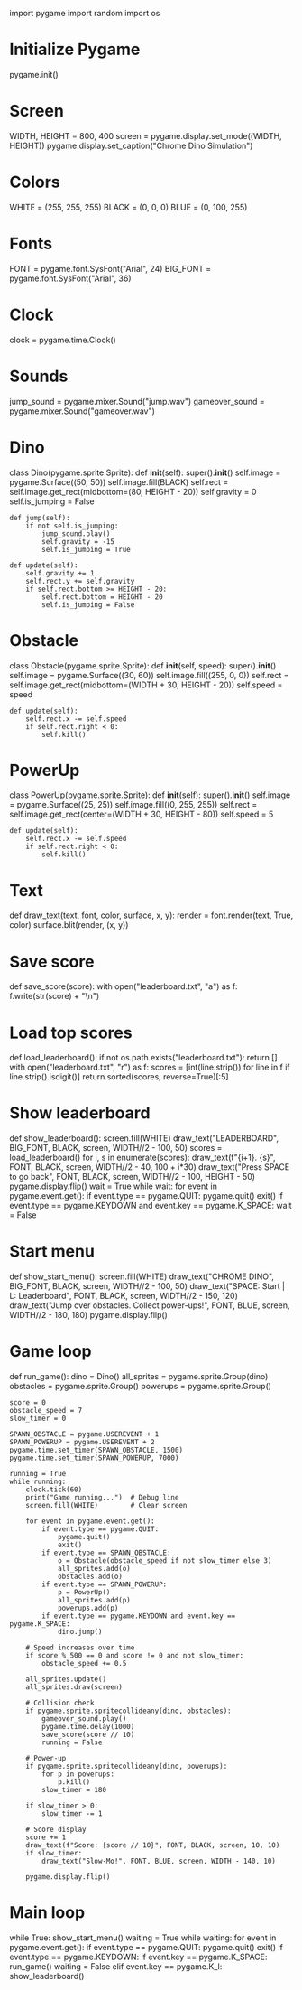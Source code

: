 import pygame
import random
import os

# Initialize Pygame
pygame.init()

# Screen
WIDTH, HEIGHT = 800, 400
screen = pygame.display.set_mode((WIDTH, HEIGHT))
pygame.display.set_caption("Chrome Dino Simulation")

# Colors
WHITE = (255, 255, 255)
BLACK = (0, 0, 0)
BLUE = (0, 100, 255)

# Fonts
FONT = pygame.font.SysFont("Arial", 24)
BIG_FONT = pygame.font.SysFont("Arial", 36)

# Clock
clock = pygame.time.Clock()

# Sounds
jump_sound = pygame.mixer.Sound("jump.wav")
gameover_sound = pygame.mixer.Sound("gameover.wav")

# Dino
class Dino(pygame.sprite.Sprite):
    def __init__(self):
        super().__init__()
        self.image = pygame.Surface((50, 50))
        self.image.fill(BLACK)
        self.rect = self.image.get_rect(midbottom=(80, HEIGHT - 20))
        self.gravity = 0
        self.is_jumping = False

    def jump(self):
        if not self.is_jumping:
            jump_sound.play()
            self.gravity = -15
            self.is_jumping = True

    def update(self):
        self.gravity += 1
        self.rect.y += self.gravity
        if self.rect.bottom >= HEIGHT - 20:
            self.rect.bottom = HEIGHT - 20
            self.is_jumping = False

# Obstacle
class Obstacle(pygame.sprite.Sprite):
    def __init__(self, speed):
        super().__init__()
        self.image = pygame.Surface((30, 60))
        self.image.fill((255, 0, 0))
        self.rect = self.image.get_rect(midbottom=(WIDTH + 30, HEIGHT - 20))
        self.speed = speed

    def update(self):
        self.rect.x -= self.speed
        if self.rect.right < 0:
            self.kill()

# PowerUp
class PowerUp(pygame.sprite.Sprite):
    def __init__(self):
        super().__init__()
        self.image = pygame.Surface((25, 25))
        self.image.fill((0, 255, 255))
        self.rect = self.image.get_rect(center=(WIDTH + 30, HEIGHT - 80))
        self.speed = 5

    def update(self):
        self.rect.x -= self.speed
        if self.rect.right < 0:
            self.kill()

# Text
def draw_text(text, font, color, surface, x, y):
    render = font.render(text, True, color)
    surface.blit(render, (x, y))

# Save score
def save_score(score):
    with open("leaderboard.txt", "a") as f:
        f.write(str(score) + "\n")

# Load top scores
def load_leaderboard():
    if not os.path.exists("leaderboard.txt"):
        return []
    with open("leaderboard.txt", "r") as f:
        scores = [int(line.strip()) for line in f if line.strip().isdigit()]
    return sorted(scores, reverse=True)[:5]

# Show leaderboard
def show_leaderboard():
    screen.fill(WHITE)
    draw_text("LEADERBOARD", BIG_FONT, BLACK, screen, WIDTH//2 - 100, 50)
    scores = load_leaderboard()
    for i, s in enumerate(scores):
        draw_text(f"{i+1}. {s}", FONT, BLACK, screen, WIDTH//2 - 40, 100 + i*30)
    draw_text("Press SPACE to go back", FONT, BLACK, screen, WIDTH//2 - 100, HEIGHT - 50)
    pygame.display.flip()
    wait = True
    while wait:
        for event in pygame.event.get():
            if event.type == pygame.QUIT:
                pygame.quit()
                exit()
            if event.type == pygame.KEYDOWN and event.key == pygame.K_SPACE:
                wait = False

# Start menu
def show_start_menu():
    screen.fill(WHITE)
    draw_text("CHROME DINO", BIG_FONT, BLACK, screen, WIDTH//2 - 100, 50)
    draw_text("SPACE: Start  |  L: Leaderboard", FONT, BLACK, screen, WIDTH//2 - 150, 120)
    draw_text("Jump over obstacles. Collect power-ups!", FONT, BLUE, screen, WIDTH//2 - 180, 180)
    pygame.display.flip()

# Game loop
def run_game():
    dino = Dino()
    all_sprites = pygame.sprite.Group(dino)
    obstacles = pygame.sprite.Group()
    powerups = pygame.sprite.Group()

    score = 0
    obstacle_speed = 7
    slow_timer = 0

    SPAWN_OBSTACLE = pygame.USEREVENT + 1
    SPAWN_POWERUP = pygame.USEREVENT + 2
    pygame.time.set_timer(SPAWN_OBSTACLE, 1500)
    pygame.time.set_timer(SPAWN_POWERUP, 7000)

    running = True
    while running:
        clock.tick(60)
        print("Game running...")  # Debug line
        screen.fill(WHITE)        # Clear screen

        for event in pygame.event.get():
            if event.type == pygame.QUIT:
                pygame.quit()
                exit()
            if event.type == SPAWN_OBSTACLE:
                o = Obstacle(obstacle_speed if not slow_timer else 3)
                all_sprites.add(o)
                obstacles.add(o)
            if event.type == SPAWN_POWERUP:
                p = PowerUp()
                all_sprites.add(p)
                powerups.add(p)
            if event.type == pygame.KEYDOWN and event.key == pygame.K_SPACE:
                dino.jump()

        # Speed increases over time
        if score % 500 == 0 and score != 0 and not slow_timer:
            obstacle_speed += 0.5

        all_sprites.update()
        all_sprites.draw(screen)

        # Collision check
        if pygame.sprite.spritecollideany(dino, obstacles):
            gameover_sound.play()
            pygame.time.delay(1000)
            save_score(score // 10)
            running = False

        # Power-up
        if pygame.sprite.spritecollideany(dino, powerups):
            for p in powerups:
                p.kill()
            slow_timer = 180

        if slow_timer > 0:
            slow_timer -= 1

        # Score display
        score += 1
        draw_text(f"Score: {score // 10}", FONT, BLACK, screen, 10, 10)
        if slow_timer:
            draw_text("Slow-Mo!", FONT, BLUE, screen, WIDTH - 140, 10)

        pygame.display.flip()

# Main loop
while True:
    show_start_menu()
    waiting = True
    while waiting:
        for event in pygame.event.get():
            if event.type == pygame.QUIT:
                pygame.quit()
                exit()
            if event.type == pygame.KEYDOWN:
                if event.key == pygame.K_SPACE:
                    run_game()
                    waiting = False
                elif event.key == pygame.K_l:
                    show_leaderboard()
